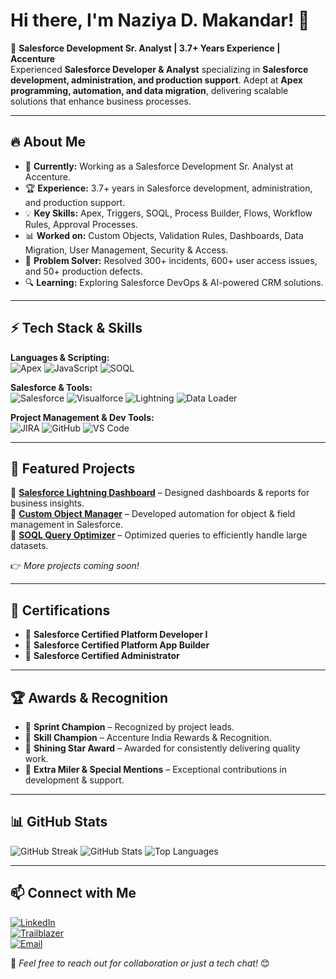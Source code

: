 # Hi there, I'm Naziya D. Makandar! 👋

🚀 **Salesforce Development Sr. Analyst | 3.7+ Years Experience | Accenture**  
Experienced **Salesforce Developer & Analyst** specializing in **Salesforce development, administration, and production support**. Adept at **Apex programming, automation, and data migration**, delivering scalable solutions that enhance business processes.

---

## 🔥 About Me
- 💼 **Currently:** Working as a Salesforce Development Sr. Analyst at Accenture.
- 🏆 **Experience:** 3.7+ years in Salesforce development, administration, and production support.
- 💡 **Key Skills:** Apex, Triggers, SOQL, Process Builder, Flows, Workflow Rules, Approval Processes.
- 📊 **Worked on:** Custom Objects, Validation Rules, Dashboards, Data Migration, User Management, Security & Access.
- 🎯 **Problem Solver:** Resolved 300+ incidents, 600+ user access issues, and 50+ production defects.
- 🔍 **Learning:** Exploring Salesforce DevOps & AI-powered CRM solutions.

---

## ⚡ Tech Stack & Skills

**Languages & Scripting:**  
![Apex](https://img.shields.io/badge/Apex-1798C1?style=flat&logo=salesforce&logoColor=white)
![JavaScript](https://img.shields.io/badge/JavaScript-F7DF1E?style=flat&logo=javascript&logoColor=black)
![SOQL](https://img.shields.io/badge/SOQL-0176D3?style=flat&logo=salesforce&logoColor=white)

**Salesforce & Tools:**  
![Salesforce](https://img.shields.io/badge/Salesforce-00A1E0?style=flat&logo=salesforce&logoColor=white)
![Visualforce](https://img.shields.io/badge/Visualforce-009CDE?style=flat&logo=salesforce&logoColor=white)
![Lightning](https://img.shields.io/badge/Lightning-00A1E0?style=flat&logo=salesforce&logoColor=white)
![Data Loader](https://img.shields.io/badge/Data%20Loader-0176D3?style=flat&logo=salesforce&logoColor=white)

**Project Management & Dev Tools:**  
![JIRA](https://img.shields.io/badge/JIRA-0052CC?style=flat&logo=jira&logoColor=white)
![GitHub](https://img.shields.io/badge/GitHub-181717?style=flat&logo=github&logoColor=white)
![VS Code](https://img.shields.io/badge/VS%20Code-007ACC?style=flat&logo=visual-studio-code&logoColor=white)

---

## 📌 Featured Projects

🔹 **[Salesforce Lightning Dashboard](#)** – Designed dashboards & reports for business insights.  
🔹 **[Custom Object Manager](#)** – Developed automation for object & field management in Salesforce.  
🔹 **[SOQL Query Optimizer](#)** – Optimized queries to efficiently handle large datasets.  

👉 _More projects coming soon!_

---

## 📜 Certifications
- 🏅 **Salesforce Certified Platform Developer I**
- 🏅 **Salesforce Certified Platform App Builder**
- 🏅 **Salesforce Certified Administrator**

---

## 🏆 Awards & Recognition
- 🏅 **Sprint Champion** – Recognized by project leads.
- 🏅 **Skill Champion** – Accenture India Rewards & Recognition.
- 🏅 **Shining Star Award** – Awarded for consistently delivering quality work.
- 🏅 **Extra Miler & Special Mentions** – Exceptional contributions in development & support.

---

## 📊 GitHub Stats

![GitHub Streak](https://github-readme-streak-stats.herokuapp.com/?user=Naaz-salesforce&theme=tokyonight&hide_border=true)
![GitHub Stats](https://github-readme-stats.vercel.app/api?username=Naaz-salesforce&show_icons=true&theme=tokyonight&hide_border=true)
![Top Languages](https://github-readme-stats.vercel.app/api/top-langs/?username=Naaz-salesforce&layout=compact&theme=tokyonight&hide_border=true)

---

## 📫 Connect with Me

[![LinkedIn](https://img.shields.io/badge/LinkedIn-0077B5?style=flat&logo=linkedin&logoColor=white)](https://www.linkedin.com/in/naziya-makandar/)  
[![Trailblazer](https://img.shields.io/badge/Trailblazer-00A1E0?style=flat&logo=salesforce&logoColor=white)](https://www.salesforce.com/trailblazer/nmakandar1)  
[![Email](https://img.shields.io/badge/Email-naziyamakandar03%40gmail.com-red?style=flat&logo=gmail&logoColor=white)](mailto:naziyamakandar03@gmail.com)

💬 _Feel free to reach out for collaboration or just a tech chat!_ 😊
